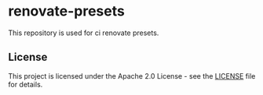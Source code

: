 # renovate-presets

This repository is used for ci renovate presets.

## License

This project is licensed under the Apache 2.0 License - see the [LICENSE](https://github.com/owncloud-ci/renovate-presets/blob/main/LICENSE) file for details.
